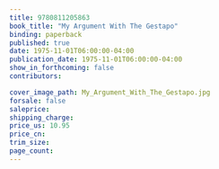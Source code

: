 ```yaml
---
title: 9780811205863
book_title: "My Argument With The Gestapo"
binding: paperback
published: true
date: 1975-11-01T06:00:00-04:00
publication_date: 1975-11-01T06:00:00-04:00
show_in_forthcoming: false
contributors:

cover_image_path: My_Argument_With_The_Gestapo.jpg
forsale: false
saleprice:
shipping_charge:
price_us: 10.95
price_cn:
trim_size:
page_count:
---
```


